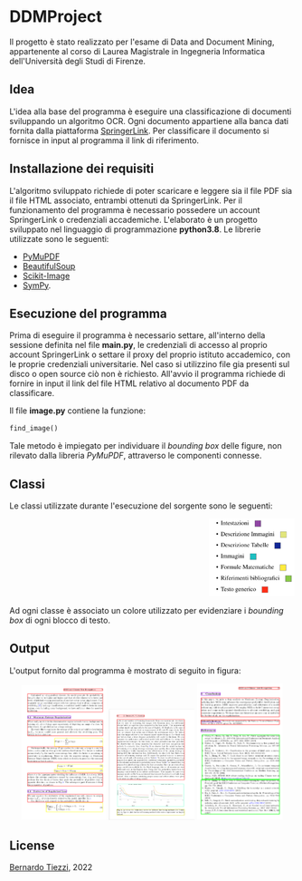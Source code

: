 # DDMProject
Il progetto è stato realizzato per l'esame di Data and Document Mining, appartenente al corso di Laurea Magistrale in Ingegneria Informatica dell'Università degli Studi di Firenze. 

## Idea
L'idea alla base del programma è eseguire una classificazione di documenti sviluppando un algoritmo OCR. Ogni documento appartiene alla banca dati fornita dalla piattaforma [SpringerLink](https://link.springer.com/). Per classificare il documento si fornisce in input al programma il link di riferimento. 

## Installazione dei requisiti
L'algoritmo sviluppato richiede di poter scaricare e leggere sia il file PDF sia il file HTML associato, entrambi ottenuti da SpringerLink. Per il funzionamento del programma è necessario possedere un account SpringerLink o credenziali accademiche.
L'elaborato è un progetto sviluppato nel linguaggio di programmazione **python3.8**. Le librerie utilizzate sono le seguenti:
- [PyMuPDF](https://github.com/pymupdf/PyMuPDF)
- [BeautifulSoup](https://www.crummy.com/software/BeautifulSoup/bs4/doc/)
- [Scikit-Image](https://scikit-image.org/)
- [SymPy](https://www.sympy.org/en/index.html).

## Esecuzione del programma
Prima di eseguire il programma è necessario settare, all'interno della sessione definita nel file **main.py**, le credenziali di accesso al proprio account SpringerLink o settare il proxy del proprio istituto accademico, con le proprie credenziali universitarie. Nel caso si utilizzino file gia presenti sul disco o open source ciò non è richiesto.
All'avvio il programma richiede di fornire in input il link del file HTML relativo al documento PDF da classificare.

Il file **image.py** contiene la funzione:
```ruby
find_image()
```
Tale metodo è impiegato per individuare il *bounding box* delle figure, non rilevato dalla libreria *PyMuPDF*, attraverso le componenti connesse. 

## Classi
Le classi utilizzate durante l'esecuzione del sorgente sono le seguenti:
<div style="text-align:right">
<img src="https://github.com/Tiezzi96/DDMProject/blob/master/classi.png" width="30%" /></div>

Ad ogni classe è associato un colore utilizzato per evidenziare i _bounding box_ di ogni blocco di testo.

## Output
L'output fornito dal programma è mostrato di seguito in figura:
<div style="text-align:center"> 
<img src="https://github.com/Tiezzi96/DDMProject/blob/master/output1.png" width="30%" />
<img src="https://github.com/Tiezzi96/DDMProject/blob/master/output2.png" width="30%" />
<img src="https://github.com/Tiezzi96/DDMProject/blob/master/output3.png" width="30%" /></div>

## License
[Bernardo Tiezzi](https://github.com/Tiezzi96), 2022
